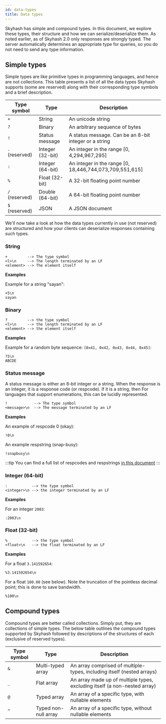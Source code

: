 ```yaml
---
id: data-types
title: Data types
---
```


Skyhash has simple and compound types. In this document, we explore these types, their structure
and how we can serialize/deserialize them. As noted earlier, as of Skyhash
2.0 only responses are strongly typed. The server automatically determines an appropriate type for queries, so you do not need to send any type information.

## Simple types

Simple types are like primitive types in programming languages, and hence are not collections.
This table presents a list of all the data types Skyhash supports (some are reserved) along with
their corresponding type symbols and a brief description.

| Type symbol    | Type             | Description                                             |
| -------------- | ---------------- | ------------------------------------------------------- |
| `+`            | String           | An unicode string                                       |
| `?`            | Binary           | An arbitrary sequence of bytes                          |
| `!`            | Status message   | A status message. Can be an 8-bit integer or a string   |
| `.` (reserved) | Integer (32-bit) | An integer in the range [0, 4,294,967,295]              |
| `:`            | Integer (64-bit) | An integer in the range [0, 18,446,744,073,709,551,615] |
| `%`            | Float (32-bit)   | A 32-bit floating point number                          |
| `/` (reserved) | Double (64-bit)  | A 64-bit floating point number                          |
| `$` (reserved) | JSON             | A JSON document                                         |

We'll now take a look at how the data types currently in use (not reserved) are structured and how your clients can deserialize responses
containing such types.

### String

```
+         --> The type symbol
<l>\n     --> The length terminated by an LF
<element> --> The element itself
```

**Examples**

Example for a string "sayan":

```
+5\n
sayan
```

### Binary

```
?         --> the type symbol
<l>\n     --> the length terminated by an LF
<element> --> the element itself
```

**Examples**

Example for a random byte sequence: `[0x41, 0x42, 0x43, 0x44, 0x45]`:

```
?5\n
ABCDE
```

### Status message

A status message is either an 8-bit integer or a string. When the response
is an integer, it is a response code (or respcode). If it is a string, then
For languages
that support enumerations, this can be lucidly represented.

```
!            --> The type symbol
<message>\n  --> The message terminated by an LF
```

**Examples**

An example of respcode 0 (okay):

```
!0\n
```

An example respstring (snap-busy):

```
!snapbusy\n
```

:::tip
You can find a full list of respcodes and respstrings [in this document](response-codes)
:::

### Integer (64-bit)

```
:           --> the type symbol
<integer>\n --> the integer terminated by an LF
```

**Examples**

For an integer `2003`:

```
:2003\n
```

### Float (32-bit)

```
%           --> the type symbol
<float>\n   --> the float terminated by an LF
```

**Examples**

For a float `3.141592654`:

```
%3.141592654\n
```

For a float `100.00` (see below). Note the truncation of the pointless decimal point; this is done to save bandwidth.

```
%100\n
```

## Compound types

Compound types are better called collections. Simply put, they are collections of simple types. The below table outlines the compound types
supported by Skyhash followed by descriptions of the structures of each
(exclusive of reserved types).

| Type symbol | Type                 | Description                                                               |
| ----------- | -------------------- | ------------------------------------------------------------------------- |
| `&`         | Multi-typed array    | An array comprised of multiple-types, including itself (nested arrays)    |
| `_`         | Flat array           | An array made up of multiple types, excluding itself (a non-nested array) |
| `@`         | Typed array          | An array of a specific type, with nullable elements                       |
| `^`         | Typed non-null array | An array of a specific type, without nullable elements                    |
